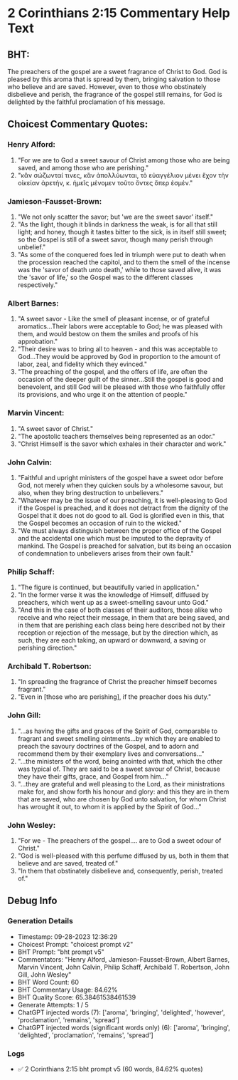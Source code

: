 # 2 Corinthians 2:15 Commentary Help Text

## BHT:
The preachers of the gospel are a sweet fragrance of Christ to God. God is pleased by this aroma that is spread by them, bringing salvation to those who believe and are saved. However, even to those who obstinately disbelieve and perish, the fragrance of the gospel still remains, for God is delighted by the faithful proclamation of his message.

## Choicest Commentary Quotes:
### Henry Alford:
1. "For we are to God a sweet savour of Christ among those who are being saved, and among those who are perishing."
2. "κἂν σώζωνταί τινες, κἂν ἀπολλύωνται, τὸ εὐαγγέλιον μένει ἔχον τὴν οἰκείαν ἀρετήν, κ. ἡμεῖς μένομεν τοῦτο ὄντες ὅπερ ἐσμέν."

### Jamieson-Fausset-Brown:
1. "We not only scatter the savor; but 'we are the sweet savor' itself."
2. "As the light, though it blinds in darkness the weak, is for all that still light; and honey, though it tastes bitter to the sick, is in itself still sweet; so the Gospel is still of a sweet savor, though many perish through unbelief."
3. "As some of the conquered foes led in triumph were put to death when the procession reached the capitol, and to them the smell of the incense was the 'savor of death unto death,' while to those saved alive, it was the 'savor of life,' so the Gospel was to the different classes respectively."

### Albert Barnes:
1. "A sweet savor - Like the smell of pleasant incense, or of grateful aromatics...Their labors were acceptable to God; he was pleased with them, and would bestow on them the smiles and proofs of his approbation."
2. "Their desire was to bring all to heaven - and this was acceptable to God...They would be approved by God in proportion to the amount of labor, zeal, and fidelity which they evinced."
3. "The preaching of the gospel, and the offers of life, are often the occasion of the deeper guilt of the sinner...Still the gospel is good and benevolent, and still God will be pleased with those who faithfully offer its provisions, and who urge it on the attention of people."

### Marvin Vincent:
1. "A sweet savor of Christ."
2. "The apostolic teachers themselves being represented as an odor."
3. "Christ Himself is the savor which exhales in their character and work."

### John Calvin:
1. "Faithful and upright ministers of the gospel have a sweet odor before God, not merely when they quicken souls by a wholesome savour, but also, when they bring destruction to unbelievers."
2. "Whatever may be the issue of our preaching, it is well-pleasing to God if the Gospel is preached, and it does not detract from the dignity of the Gospel that it does not do good to all. God is glorified even in this, that the Gospel becomes an occasion of ruin to the wicked."
3. "We must always distinguish between the proper office of the Gospel and the accidental one which must be imputed to the depravity of mankind. The Gospel is preached for salvation, but its being an occasion of condemnation to unbelievers arises from their own fault."

### Philip Schaff:
1. "The figure is continued, but beautifully varied in application."
2. "In the former verse it was the knowledge of Himself, diffused by preachers, which went up as a sweet-smelling savour unto God."
3. "And this in the case of both classes of their auditors, those alike who receive and who reject their message, in them that are being saved, and in them that are perishing each class being here described not by their reception or rejection of the message, but by the direction which, as such, they are each taking, an upward or downward, a saving or perishing direction."

### Archibald T. Robertson:
1. "In spreading the fragrance of Christ the preacher himself becomes fragrant."
2. "Even in [those who are perishing], if the preacher does his duty."

### John Gill:
1. "...as having the gifts and graces of the Spirit of God, comparable to fragrant and sweet smelling ointments...by which they are enabled to preach the savoury doctrines of the Gospel, and to adorn and recommend them by their exemplary lives and conversations…"
2. "...the ministers of the word, being anointed with that, which the other was typical of. They are said to be a sweet savour of Christ, because they have their gifts, grace, and Gospel from him..."
3. "...they are grateful and well pleasing to the Lord, as their ministrations make for, and show forth his honour and glory: and this they are in them that are saved, who are chosen by God unto salvation, for whom Christ has wrought it out, to whom it is applied by the Spirit of God..."

### John Wesley:
1. "For we - The preachers of the gospel.… are to God a sweet odour of Christ." 
2. "God is well-pleased with this perfume diffused by us, both in them that believe and are saved, treated of."
3. "In them that obstinately disbelieve and, consequently, perish, treated of."


## Debug Info
### Generation Details
- Timestamp: 09-28-2023 12:36:29
- Choicest Prompt: "choicest prompt v2"
- BHT Prompt: "bht prompt v5"
- Commentators: "Henry Alford, Jamieson-Fausset-Brown, Albert Barnes, Marvin Vincent, John Calvin, Philip Schaff, Archibald T. Robertson, John Gill, John Wesley"
- BHT Word Count: 60
- BHT Commentary Usage: 84.62%
- BHT Quality Score: 65.38461538461539
- Generate Attempts: 1 / 5
- ChatGPT injected words (7):
	['aroma', 'bringing', 'delighted', 'however', 'proclamation', 'remains', 'spread']
- ChatGPT injected words (significant words only) (6):
	['aroma', 'bringing', 'delighted', 'proclamation', 'remains', 'spread']

### Logs
- ✅ 2 Corinthians 2:15 bht prompt v5 (60 words, 84.62% quotes)